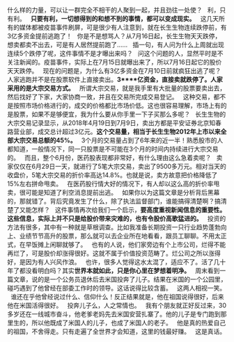    
什么样的力量，可以让一群完全不相干的人聚到一起，并且劲往一处使？
 
利，只有利。
 
**只要有利，一切想得到的和想不到的事情，都可以变成现实。**
 
这几天所有的媒体都被疫苗事件刷屏，可是很少有人注意到，就在长生生物连续跌停前，有3亿多资金提前逃跑了！
 
你是不是想骂人？从7月16日起，长生生物天天跌停，想卖都卖不出去，可是有人居然提前跑了……
 
插一句，有人问为什么上周就出现连续5个跌停了呢，这件事情不是才曝出来吗？
 
问这个问题的人，显然平时是不关注新闻的。疫苗事件，实际上在7月15日就曝出来了，所以7月16日起它的股价天天跌停。
 
现在的问题是，为什么有3亿多资金在7月10日前就疯狂出逃了呢？
 
人家逃跑并不是在股票软件上直接卖出。**3****亿资金，直接卖就跌停了。人家采用的是大宗交易方式。**
 
所谓大宗交易，就是我手里有大批量的股票要卖出去，然后找好了下家，大家协商一致，并且在交易所完成交易登记。
 
这种交易，都不是按照市场价格进行的，成交的价格都比市场价低。这也很容易理解，市场上有的是股票，如果不是够便宜，我为什么要从你手里一下子买那么多呢？
 
长生生物的大宗交易记录显示，从2018年4月19日到7月9日，卖出方都是平安证券北京知春路营业部，成交总计超过3亿元。**这个交易量，相当于长生生物****2012****年上市以来全部大宗交易总额的****45%****。**
 
3个月的交易量占到了6年来的近一半！熟悉股市的人都知道，一般情况下，同一只股票是不可能在3个月的时间内持续进行大宗交易的。
 
而且，整个6月份，医药股表现都非常好，有什么理由这么急着卖呢？
 
卖家仅仅在6月29日一天，就进行了5笔大宗交易，卖出了9500多万元。相对当天的收盘价，5笔大宗交易的折价率高达14.8%。也就是说，卖方故意把价格降低了15%左右拼命甩卖。
 
在医药股行情大好的情况下，有人却以这么高的折价率甩卖，很可能是知道了利空消息提前出逃。
 
如果你以为这篇文章是分析背后黑幕的，那就错了。背后究竟发生了什么，除了执法监督部门，谁能搞得清楚啊？搞清楚了又能怎样？
 
这件事情再次给我们一个启示，**要高度重视新闻信息的重要性。这些信息，实际上并不只是给股价带来灾难的，也有令股价高歌猛进的。**
 
投资的方法有很多，其中有一种就是草根调查。比如我准备长期投资一只行业趋势蓬勃向上、业绩节节高升的股票，那么就可以去企业所在地看看，跟员工聊聊。不用太正式，在早饭摊上闲聊就够了。
 
也有的人说，他们家旁边有个上市公司，烂得不能再烂了，可是股价却涨得很好。这就不属于价值投资范畴了。烂公司之所以涨得好，是因为有人兴风作浪。
 
也许，很多人觉得这水太混了，适应不了。活了几十年了都没看明白吗？其实**世界本就如此，只是你心里在梦想着明净。**
 
周末看到一篇文章，说的是一个公务员退休后去米国投奔了儿子。结果在米国的一个公园里，碰巧遇到了他曾经在部委工作时的领导。这话说得比较含蓄。
 
这两人相视一笑。
 
谁还在乎他曾经说过什么、信仰什么！反正结果就是，他在祖国说得很好，后来他在米国活得很好。
 
投奔儿子么，人之常情也。
 
我有个朋友就正好反过来，30多岁还在一线城市奋斗，他老爹老妈先去米国安营扎寨了。他的儿子是专门跑到那里生的，所以他既成了米国人的儿子，也成了米国人的老子。
 
他是真的热爱自己的祖国，不舍得走。只有走遍了全世界才会知道，这里的钱最好赚。
 
这是真话。